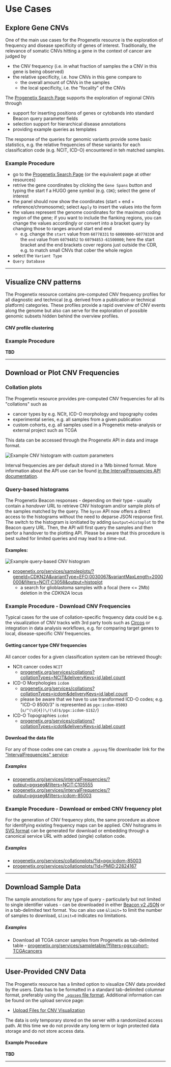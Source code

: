 # Use Cases

## Explore Gene CNVs

One of the main use cases for the Progenetix resource is the exploration of frequency and disease specificity of genes of interest. Traditionally, the relevance of somatic CNVs hitting a gene in the context of cancer are judged by

* the CNV frequency (i.e. in what fraction of samples the a CNV in this gene is being observed)
* the relative specificity, i.e. how CNVs in this gene compare to
    - the overall amount of CNVs in the samples
    - the local specificity, i.e. the "focality" of the CNVs

The [Progenetix Search Page](http://progenetix.org/search/) supports the exploration of regional CNVs through

* support for inserting positions of genes or cytobands into standard Beacon query parameter fields
* selection support for hierarchical disease annotations
* providing example queries as templates

The response of the queries for genomic variants provide some basic statistics, e.g. the relative frequencies of these variants for each classification code (e.g. NCIT, ICD-O) encountered in teh matched samples.

### Example Procedure

* go to the [Progenetix Search Page](http://progenetix.org/search/) (or the equivalent
  page at other resources)
* retrive the gene coordinates by clicking the `Gene Spans` button and typing the
  start f a HUGO gene symbol (e.g. `CDK`); select the gene of interest
* the panel should now show the coordinates (start + end + reference/chromosome);
  select `Apply` to insert the values into the form
* the values represent the genome coordinates for the maximum coding region of the
  gene; if you want to include the flanking regions, you can change the values
  accordingly or convert into a bracket query by changing those to ranges around
  start end end
    - e.g. change the `start` value from `60778331` to `60000000-60778330` and the
      `end` value from `60794852` to `60794853-61500000`; here the start bracket
      and the end brackets cover regions just outside the CDR, e.g. to match small CNVs
      that cober the whole region
* select the `Variant Type`
* `Query Database`

---

## Visualize CNV patterns

The Progenetix resource contains pre-computed CNV frequency profiles for all diagnostic
and technical (e.g. derived from a publication or technical platform) categories. These
profiles provide a rapid overview of CNV events along the genome but also can serve for
the exploration of possible genomic subsets hidden behind the overview profiles.


#### CNV profile clustering



### Example Procedure

**TBD**

---

## Download or Plot CNV Frequencies

### Collation plots

The Progenetix resource provides pre-computed CNV frequencies for all its
"collations" such as

* cancer types by e.g. NCIt, ICD-O morphology and topography codes
* experimental series, e.g. all samples from a given publication
* custom cohorts, e.g. all samples used in a Progenetix meta-analysis or
external project such as TCGA

This data can be accessed through the Progenetix API in data and image format.

![Example CNV histogram with custom parameters](http://progenetix.org/cgi/PGX/cgi/collationPlots.cgi?id=NCIT:C7376&-size_plotarea_h_px=40&-value_plot_y_max=50&-colorschema=bluered&plotChros=1,3,9,17,22)

Interval frequencies are per default stored in a 1Mb binned format. More
information about the API use can be found [in the IntervalFrequencies API documentation](services.md#pgxseg-segment-cnv-frequencies).

### Query-based histograms

The Progenetix Beacon responses - depending on their type - usually contain a _handover_
URL to retrieve CNV histogram and/or sample plots of the samples matched by the query.
The `bycon` API now offers a direct access to the histograms without the need to deparse
JSON response first. The switch to the histogram is ionitiated by adding `&output=histoplot`
to the Beacon query URL. Then, the API will first query the samples and then perfor
a handover to the plotting API. Please be aware that this procedure is best suited for limited
queries and may lead to a time-out.

#### Examples:

![Example query-based CNV histogram](http://progenetix.org/services/sampleplots/?referenceName=9&variantType=EFO:0030067&start=21500000&start=21975098&end=21967753&end=22500000&filters=NCIT:C3058&filters=pgx:cohort-celllines&output=histoplot)

* [progenetix.org/services/sampleplots/?geneId=CDKN2A&variantType=EFO:0030067&variantMaxLength=2000000&filters=NCIT:C3058&output=histoplot](http://progenetix.org/services/sampleplots/?geneId=CDKN2A&variantType=EFO:0030067&variantMaxLength=2000000&filters=NCIT:C3058&output=histoplot)
    - a search for glioblastoma samples with a focal (here <= 2Mb) deletion in the _CDKN2A_ locus


### Example Procedure - Download CNV Frequencies

Typical cases for the use of collation-specific frequency data could be e.g.
the visualization of CNV tracks with 3rd party tools such as [Circos](http://www.circos.ca/software/)
or integration in data analysis workflows, e.g. for comparing target genes to
local, disease-specific CNV frequencies.

#### Getting cancer type CNV frequencies

All cancer codes for a given classification system can be retrieved though:

* NCIt cancer codes `NCIT`
    - [progenetix.org/services/collations?collationTypes=NCIT&deliveryKeys=id,label,count](http://progenetix.org/services/collations?collationTypes=NCIT&deliveryKeys=id,label,count)
* ICD-O Morphologies `icdom`
    - [progenetix.org/services/collations?collationTypes=icdom&deliveryKeys=id,label,count](http://progenetix.org/services/collations?collationTypes=icdom&deliveryKeys=id,label,count)
    - please be aware that we have to use transformed ICD-O codes; e.g.
  "ICD-O 8500/3" is represented as `pgx:icdom-85003` (`s/^(\d{4})\/(\d)$/pgx:icdom-$1$2/`)
* ICD-O Topographies `icdot`
    - [progenetix.org/services/collations?collationTypes=icdot&deliveryKeys=id,label,count](http://progenetix.org/services/collations?collationTypes=icdot&deliveryKeys=id,label,count)

#### Download the data file

For any of those codes one can create a `.pgxseg` file downloader link for the
["IntervalFrequencies" service](services.md#pgxseg-segment-cnv-frequencies):

##### Examples

* [progenetix.org/services/intervalFrequencies/?output=pgxseg&filters=NCIT:C105555](http://progenetix.org/services/intervalFrequencies/?output=pgxseg&filters=NCIT:C105555)
* [progenetix.org/services/intervalFrequencies/?output=pgxseg&filters=icdom-85003](http://progenetix.org/services/intervalFrequencies/?output=pgxseg&filters=icdom-85003)


### Example Procedure - Download or embed CNV frequency plot

For the generation of CNV frequency plots, the same procedure as above for
identifying existing frequency maps can be applied. CNV hsitograms in [SVG format](services.md#image-formats)
can be generated for download or embedding through a canonical service URL with
added (single) collation code.


##### Examples

* [progenetix.org/services/collationplots/?id=pgx:icdom-85003](http://progenetix.org/services/collationplots/?id=pgx:icdom-85003)
* [progenetix.org/services/collationplots/?id=PMID:22824167](http://progenetix.org/services/collationplots/?id=PMID:22824167)

--------------------------------------------------------------------------------

## Download Sample Data

The sample annotations for any type of query - particularly but not limited to
single identifier values - can be downloaded in either [Beacon v2 JSON](beaconplus.md#beacon-api)
or in a tab-delimited text format. You can also use `&limit=` to limit the number of samples to download, `&limit=0` indicates no limitations.

##### Examples

* Download all TCGA cancer samples from Progenetix as tab-delimited table
      - [progenetix.org/services/sampletable/?filters=pgx:cohort-TCGAcancers](http://progenetix.org/services/sampletable/?filters=pgx:cohort-TCGAcancers)


 --------------------------------------------------------------------------------

## User-Provided CNV Data

The Progenetix resource has a limited option to visualize CNV data provided by the users. Data has to be formatted in a standard tab-delimited columnar format, preferably using the [`.pgxseg` file format](services.md#data-file-formats-pgxseg-segments). Additional information can be found on the upload service page:

* [Upload Files for CNV Visualization](http://progenetix.org/service-collection/uploader/)

The data is only temporary stored on the server with a randomiized access path. At this time we do not provide any long term or login protected data storage and do not store access data.

#### Example Procedure

**TBD**

--------------------------------------------------------------------------------
